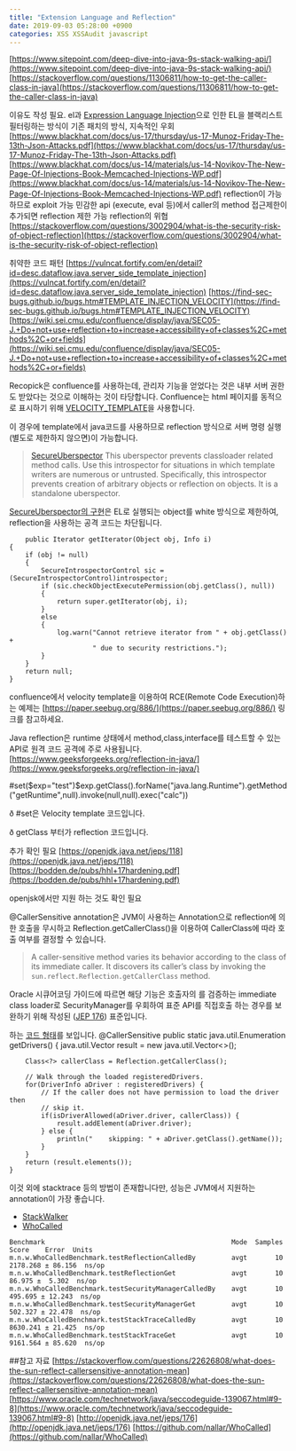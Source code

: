 ```yaml
---
title: "Extension Language and Reflection"
date: 2019-09-03 05:28:00 +0900
categories: XSS XSSAudit javascript
---
```

[https://www.sitepoint.com/deep-dive-into-java-9s-stack-walking-api/](https://www.sitepoint.com/deep-dive-into-java-9s-stack-walking-api/)
[https://stackoverflow.com/questions/11306811/how-to-get-the-caller-class-in-java](https://stackoverflow.com/questions/11306811/how-to-get-the-caller-class-in-java)

이유도 작성 필요.
el과 [Expression Language Injection](https://www.owasp.org/index.php/Expression_Language_Injection)으로 인한 
EL을 블랙리스트 필터링하는 방식이 기존 패치의 방식, 지속적인 우회
[https://www.blackhat.com/docs/us-17/thursday/us-17-Munoz-Friday-The-13th-Json-Attacks.pdf](https://www.blackhat.com/docs/us-17/thursday/us-17-Munoz-Friday-The-13th-Json-Attacks.pdf)
[https://www.blackhat.com/docs/us-14/materials/us-14-Novikov-The-New-Page-Of-Injections-Book-Memcached-Injections-WP.pdf](https://www.blackhat.com/docs/us-14/materials/us-14-Novikov-The-New-Page-Of-Injections-Book-Memcached-Injections-WP.pdf)
reflection이 가능하므로 exploit 가능
민감한 api (execute, eval 등)에서 caller의 method 접근제한이 추가되면 reflection 제한 가능
reflection의 위협 [https://stackoverflow.com/questions/3002904/what-is-the-security-risk-of-object-reflection](https://stackoverflow.com/questions/3002904/what-is-the-security-risk-of-object-reflection)

취약한 코드 패턴
[https://vulncat.fortify.com/en/detail?id=desc.dataflow.java.server_side_template_injection](https://vulncat.fortify.com/en/detail?id=desc.dataflow.java.server_side_template_injection)
[https://find-sec-bugs.github.io/bugs.htm#TEMPLATE_INJECTION_VELOCITY](https://find-sec-bugs.github.io/bugs.htm#TEMPLATE_INJECTION_VELOCITY)
[https://wiki.sei.cmu.edu/confluence/display/java/SEC05-J.+Do+not+use+reflection+to+increase+accessibility+of+classes%2C+methods%2C+or+fields](https://wiki.sei.cmu.edu/confluence/display/java/SEC05-J.+Do+not+use+reflection+to+increase+accessibility+of+classes%2C+methods%2C+or+fields)

Recopick은 confluence를 사용하는데, 관리자 기능을 얻었다는 것은 내부 서버 권한도 받았다는 것으로 이해하는 것이 타당합니다. Confluence는 html 페이지를 동적으로 표시하기 위해 [VELOCITY_TEMPLATE](https://velocity.apache.org/engine/1.7/user-guide.html)을  사용합니다.

이 경우에 template에서 java코드를 사용하므로 reflection 방식으로 서버 명령 실행(별도로 제한하지 않으면)이 가능합니다.
> [SecureUberspector](https://velocity.apache.org/engine/2.0/apidocs/org/apache/velocity/util/introspection/SecureUberspector.html) This uberspector prevents classloader related method calls. Use this introspector for situations in which template writers are numerous or untrusted. Specifically, this introspector prevents creation of arbitrary objects or reflection on objects. It is a standalone uberspector.

[SecureUberspector의 구현](https://github.com/VISTALL/apache.velocity-engine/blob/master/velocity-engine-core/src/main/java/org/apache/velocity/util/introspection/SecureUberspector.java)은 EL로 실행되는 object를 white 방식으로 제한하여, reflection을 사용하는 공격 코드는 차단됩니다.

        public Iterator getIterator(Object obj, Info i)
    {
        if (obj != null)
        {
            SecureIntrospectorControl sic = (SecureIntrospectorControl)introspector;
            if (sic.checkObjectExecutePermission(obj.getClass(), null))
            {
                return super.getIterator(obj, i);
            }
            else
            {
                log.warn("Cannot retrieve iterator from " + obj.getClass() +
                         " due to security restrictions.");
            }
        }
        return null;
    }

confluence에서 velocity template을 이용하여 RCE(Remote Code Execution)하는 예제는 [https://paper.seebug.org/886/](https://paper.seebug.org/886/) 링크를 참고하세요.

Java reflection은 runtime 상태에서 method,class,interface를 테스트할 수 있는 API로 원격 코드 공격에 주로 사용됩니다. [https://www.geeksforgeeks.org/reflection-in-java/](https://www.geeksforgeeks.org/reflection-in-java/)

#set($exp="test")$exp.getClass().forName("java.lang.Runtime").getMethod("getRuntime",null).invoke(null,null).exec("calc"))

ð  #set은 Velocity template 코드입니다.

ð  getClass 부터가 reflection 코드입니다.

추가 확인 필요
[https://openjdk.java.net/jeps/118](https://openjdk.java.net/jeps/118)
[https://bodden.de/pubs/hhl+17hardening.pdf](https://bodden.de/pubs/hhl+17hardening.pdf)

openjsk에서만 지원 하는 것도 확인 필요

@CallerSensitive annotation은 JVM이 사용하는 Annotation으로 reflection에 의한 호출을 무시하고 Reflection.getCallerClass()을 이용하여 CallerClass에 따라 호출 여부를 결정할 수 있습니다.
> A caller-sensitive method varies its behavior according to the class of its immediate caller. It discovers its caller’s class by invoking the `sun.reflect.Reflection.getCallerClass` method.

Oracle 시큐어코딩 가이드에 따르면 해당 기능은 호출자의 를 검증하는 immediate class loader로 SecurityManager를 우회하여 표준 API를 직접호출 하는 경우를 보완하기 위해 작성된 ([JEP 176](http://openjdk.java.net/jeps/176)) 표준입니다.

하는 [코드 형태](https://www.programcreek.com/java-api-examples/?class=sun.reflect.Reflection&method=getCallerClass)를 보입니다.
    @CallerSensitive
    public static java.util.Enumeration<Driver> getDrivers() {
        java.util.Vector<Driver> result = new java.util.Vector<>();
    
        Class<?> callerClass = Reflection.getCallerClass();
    
        // Walk through the loaded registeredDrivers.
        for(DriverInfo aDriver : registeredDrivers) {
            // If the caller does not have permission to load the driver then
            // skip it.
            if(isDriverAllowed(aDriver.driver, callerClass)) {
                result.addElement(aDriver.driver);
            } else {
                println("    skipping: " + aDriver.getClass().getName());
            }
        }
        return (result.elements());
    }

이것 외에 stacktrace 등의 방법이 존재합니다만, 성능은 JVM에서 지원하는 annotation이 가장 좋습니다.
 - [StackWalker](https://www.javaworld.com/article/3188289/java-9s-other-new-enhancements-part-5-stack-walking-api.html)
 - [WhoCalled](https://github.com/nallar/WhoCalled)
```
Benchmark                                               Mode  Samples     Score    Error  Units
m.n.w.WhoCalledBenchmark.testReflectionCalledBy         avgt       10  2178.268 ± 86.156  ns/op
m.n.w.WhoCalledBenchmark.testReflectionGet              avgt       10    86.975 ±  5.302  ns/op
m.n.w.WhoCalledBenchmark.testSecurityManagerCalledBy    avgt       10   495.695 ± 12.243  ns/op
m.n.w.WhoCalledBenchmark.testSecurityManagerGet         avgt       10   502.327 ± 22.478  ns/op
m.n.w.WhoCalledBenchmark.testStackTraceCalledBy         avgt       10  8630.241 ± 21.425  ns/op
m.n.w.WhoCalledBenchmark.testStackTraceGet              avgt       10  9161.564 ± 85.620  ns/op
```

##참고 자료
[https://stackoverflow.com/questions/22626808/what-does-the-sun-reflect-callersensitive-annotation-mean](https://stackoverflow.com/questions/22626808/what-does-the-sun-reflect-callersensitive-annotation-mean)
[https://www.oracle.com/technetwork/java/seccodeguide-139067.html#9-8](https://www.oracle.com/technetwork/java/seccodeguide-139067.html#9-8)
[http://openjdk.java.net/jeps/176](http://openjdk.java.net/jeps/176)
[https://github.com/nallar/WhoCalled](https://github.com/nallar/WhoCalled)
<!--stackedit_data:
eyJoaXN0b3J5IjpbMjY3Njc4ODQ0LC01MTc3ODQwNDZdfQ==
-->